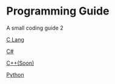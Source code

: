 <link rel="preload" as='style' href="https://actwu.github.io/md.css"/>
<link rel="stylesheet" href="https://actwu.github.io/md.css"/>

# Programming Guide
A small coding guide 2

[C Lang](c.md)

[C#](csharp.md)

[C++(Soon)]()

[Python](/py.md)
